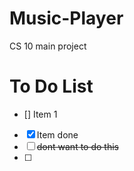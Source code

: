 # Music-Player
CS 10 main project

# To Do List
- [] Item 1
- [x] Item done
- [ ] <del>dont want to do this<del>
- [ ] 
